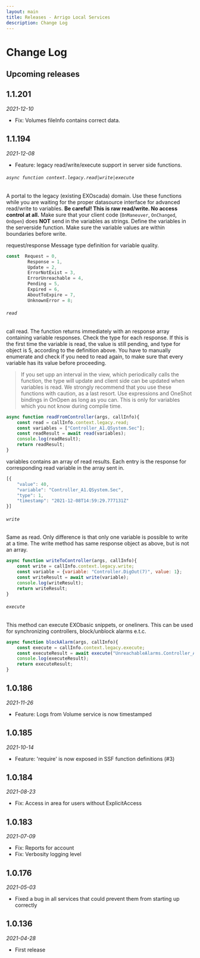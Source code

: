 ```yaml
---
layout: main
title: Releases - Arrigo Local Services
description: Change Log
---
```


# Change Log

## Upcoming releases

## 1.1.201
*2021-12-10*
- Fix: Volumes fileInfo contains correct data.
## 1.1.194
*2021-12-08*
* Feature: legacy read/write/execute support in server side functions.
###### `async function context.legacy.read|write|execute`

A portal to the legacy (existing EXOscada) domain. Use these functions while you are waiting for the proper datasource interface for advanced read/write to variables. 
**Be careful! This is raw read/write. No access control at all.** Make sure that your client code (`OnManeuver`, `OnChanged`, `OnOpen`) does **NOT** send in the variables as strings. Define the variables in the serverside function. Make sure the variable values are within boundaries before write.

request/response Message type definition for  variable quality. 
```javascript
const  Request = 0,
        Response = 1,
        Update = 2,
        ErrorNotExist = 3,
        ErrorUnreachable = 4,
        Pending = 5,
        Expired = 6,
        AboutToExpire = 7,
        UnknownError = 8;
```

###### `read`
call read. The function returns immediately with an response array containing variable responses. Check the type for each response. If this is the first time the variable is read, the value is still pending, and type for object is 5, according to the definition above. You have  to manually enumerate and check if you need to read again, to make sure that every variable has its value before proceeding.
> If you set upp an interval in the view, which periodically calls the function, the type will update and client side can be updated when variables is read.
We strongly recommend that you use these functions with caution, as a last resort. Use expressions and OneShot bindings in OnOpen as long as you can. This is only for variables which you not know during compile time.

```javascript
async function readFromController(args, callInfo){
    const read = callInfo.context.legacy.read;
    const variables = ["Controller_A1.QSystem.Sec"];
    const readResult = await read(variables);
    console.log(readResult);
    return readResult;
}
```

variables contains an array of read results. Each entry is the response for corresponding read variable in the array sent in. 

```javascript 
[{
    "value": 40,
    "variable": "Controller_A1.QSystem.Sec",
    "type": 1,
    "timestamp": "2021-12-08T14:59:29.777131Z"
}]

```

###### `write`
Same as read. Only difference is that only one variable is possible to write at a time. The write method has same response object as above, but is not an array. 

```javascript
async function writeToController(args, callInfo){
    const write = callInfo.context.legacy.write;
    const variable = {variable: "Controller.DigOut(7)", value: 1};
    const writeResult = await write(variable);
    console.log(writeResult);
    return writeResult;
}
```

###### `execute`
This method can execute EXObasic snippets, or oneliners. This can be used for synchronizing controllers, block/unblock alarms e.t.c.
```javascript
async function blockAlarm(args, callInfo){
    const execute = callInfo.context.legacy.execute;
    const executeResult = await execute("UnreachableAlarms.Controller_A1.Block");
    console.log(executeResult);
    return executeResult;
}
```

## 1.0.186

*2021-11-26*

* Feature: Logs from Volume service is now timestamped

## 1.0.185

*2021-10-14*

* Feature: 'require' is now exposed in SSF function definitions (#3)

## 1.0.184

*2021-08-23*

* Fix: Access in area for users without ExplicitAccess

## 1.0.183

*2021-07-09*

* Fix: Reports for account
* Fix: Verbosity logging level

## 1.0.176

*2021-05-03*

* Fixed a bug in all services that could prevent them from starting up correctly

## 1.0.136

*2021-04-28*

* First release
